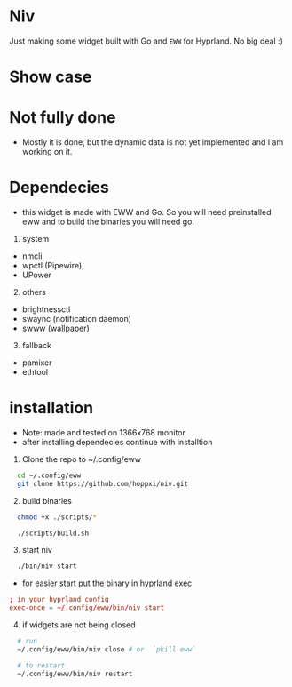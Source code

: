 # Niv

Just making some widget built with Go and `EWW` for Hyprland. No big deal :)

# Show case

# Not fully done

- Mostly it is done, but the dynamic data is not yet implemented and I am working on it.

# Dependecies

- this widget is made with EWW and Go. So you will need preinstalled eww and to build the binaries you will need go.

1. system

- nmcli
- wpctl (Pipewire),
- UPower

2. others

- brightnessctl
- swaync (notification daemon)
- swww (wallpaper)

3. fallback

- pamixer
- ethtool

# installation

- Note: made and tested on 1366x768 monitor
- after installing dependecies continue with installtion

1. Clone the repo to ~/.config/eww

```bash
  cd ~/.config/eww
  git clone https://github.com/hoppxi/niv.git

```

2. build binaries

```bash
  chmod +x ./scripts/*

  ./scripts/build.sh
```

3. start niv

```bash
  ./bin/niv start
```

- for easier start put the binary in hyprland exec

```conf
; in your hyprland config
exec-once = ~/.config/eww/bin/niv start
```

4. if widgets are not being closed

```bash
  # run
  ~/.config/eww/bin/niv close # or  `pkill eww`

  # to restart
  ~/.config/eww/bin/niv restart
```
